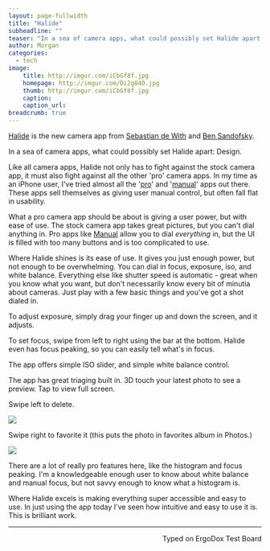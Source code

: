 ```yaml
---
layout: page-fullwidth
title: "Halide"
subheadline: ""
teaser: "In a sea of camera apps, what could possibly set Halide apart: Design."
author: Morgan
categories:
  - tech
image:
    title: http://imgur.com/iCbGf8f.jpg
    homepage: http://imgur.com/Di2g84O.jpg
    thumb: http://imgur.com/iCbGf8f.jpg
    caption:
    caption_url:
breadcrumb: true
---
```


[Halide](http://halide.cam/) is the new camera app from [Sebastian de With](https://twitter.com/sdw) and [Ben Sandofsky](https://twitter.com/sandofsky).

In a sea of camera apps, what could possibly set Halide apart: Design.

Like all camera apps, Halide not only has to fight against the stock camera app, it must also fight against all the other 'pro' camera apps. In my time as an iPhone user, I've tried almost all the '[pro](https://itunes.apple.com/us/app/id329670577?mt=8)' and '[manual](https://itunes.apple.com/us/app/manual-raw-custom-exposure-camera/id917146276?mt=8)' apps out there. These apps sell themselves as giving user manual control, but often fall flat in usability.

What a pro camera app should be about is giving a user power, but with ease of use. The stock camera app takes great pictures, but you can't dial anything in. Pro apps like [Manual](https://itunes.apple.com/us/app/manual-raw-custom-exposure-camera/id917146276?mt=8) allow you to dial *everything* in, but the UI is filled with too many buttons and is too complicated to use.

Where Halide shines is its ease of use. It gives you just enough power, but not enough to be overwhelming. You can dial in focus, exposure, iso, and white balance. Everything else like shutter speed is automatic - great when you know what you want, but don't necessarily know every bit of minutia about cameras. Just play with a few basic things and you've got a shot dialed in.

To adjust exposure, simply drag your finger up and down the screen, and it adjusts.

To set focus, swipe from left to right using the bar at the bottom. Halide even has focus peaking, so you can easily tell what's in focus.

The app offers simple ISO slider, and simple  white balance control.

The app has great triaging built in. 3D touch your latest photo to see a preview. Tap to view full screen.

Swipe left to delete.

![](http://imgur.com/j6TIRQW.jpg)

Swipe right to favorite it (this puts the photo in favorites album in Photos.)

![](http://imgur.com/Zw13ube.jpg)

There are a lot of really pro features here, like the histogram and focus peaking. I'm a knowledgeable enough user to know about white balance and manual focus, but not savvy enough to know what a histogram is.

Where Halide excels is making everything super accessible and easy to use. In just using the app today I've seen how intuitive and easy to use it is. This is brilliant work.

---
<p align="right">Typed on ErgoDox Test Board</p>
